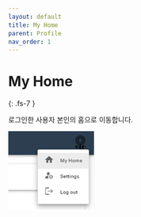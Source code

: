 ```yaml
---
layout: default
title: My Home
parent: Profile
nav_order: 1
---
```


# My Home
{: .fs-7 }

로그인한 사용자 본인의 홈으로 이동합니다.

![myhome](/assets/images/myhome.png)
